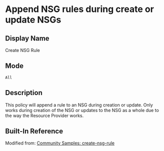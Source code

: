 # Append NSG rules during create or update NSGs

## Display Name

Create NSG Rule

## Mode

`All`

## Description

This policy will append a rule to an NSG during creation or update. Only works during creation of the NSG or updates to the NSG as a whole due to the way the Resource Provider works.

## Built-In Reference

Modified from: [Community Samples: create-nsg-rule](https://github.com/Azure/Community-Policy/tree/master/Policies/Network/create-nsg-rule)
